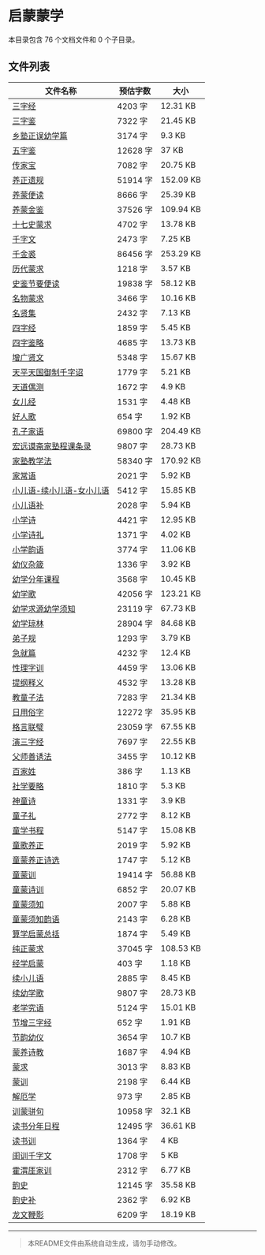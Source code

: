 # 启蒙蒙学

本目录包含 76 个文档文件和 0 个子目录。

## 文件列表

| 文件名称 | 预估字数 | 大小 |
|---------|---------|------|
| [三字经](儒藏/启蒙蒙学/三字经.md) | 4203 字 | 12.31 KB |
| [三字鉴](儒藏/启蒙蒙学/三字鉴.md) | 7322 字 | 21.45 KB |
| [乡塾正误幼学篇](儒藏/启蒙蒙学/乡塾正误幼学篇.md) | 3174 字 | 9.3 KB |
| [五字鉴](儒藏/启蒙蒙学/五字鉴.md) | 12628 字 | 37 KB |
| [传家宝](儒藏/启蒙蒙学/传家宝.md) | 7082 字 | 20.75 KB |
| [养正遗规](儒藏/启蒙蒙学/养正遗规.md) | 51914 字 | 152.09 KB |
| [养蒙便读](儒藏/启蒙蒙学/养蒙便读.md) | 8666 字 | 25.39 KB |
| [养蒙金鉴](儒藏/启蒙蒙学/养蒙金鉴.md) | 37526 字 | 109.94 KB |
| [十七史蒙求](儒藏/启蒙蒙学/十七史蒙求.md) | 4702 字 | 13.78 KB |
| [千字文](儒藏/启蒙蒙学/千字文.md) | 2473 字 | 7.25 KB |
| [千金裘](儒藏/启蒙蒙学/千金裘.md) | 86456 字 | 253.29 KB |
| [历代蒙求](儒藏/启蒙蒙学/历代蒙求.md) | 1218 字 | 3.57 KB |
| [史鉴节要便读](儒藏/启蒙蒙学/史鉴节要便读.md) | 19838 字 | 58.12 KB |
| [名物蒙求](儒藏/启蒙蒙学/名物蒙求.md) | 3466 字 | 10.16 KB |
| [名贤集](儒藏/启蒙蒙学/名贤集.md) | 2432 字 | 7.13 KB |
| [四字经](儒藏/启蒙蒙学/四字经.md) | 1859 字 | 5.45 KB |
| [四字鉴略](儒藏/启蒙蒙学/四字鉴略.md) | 4685 字 | 13.73 KB |
| [增广贤文](儒藏/启蒙蒙学/增广贤文.md) | 5348 字 | 15.67 KB |
| [天平天国御制千字诏](儒藏/启蒙蒙学/天平天国御制千字诏.md) | 1779 字 | 5.21 KB |
| [天道偶测](儒藏/启蒙蒙学/天道偶测.md) | 1672 字 | 4.9 KB |
| [女儿经](儒藏/启蒙蒙学/女儿经.md) | 1531 字 | 4.48 KB |
| [好人歌](儒藏/启蒙蒙学/好人歌.md) | 654 字 | 1.92 KB |
| [孔子家语](儒藏/启蒙蒙学/孔子家语.md) | 69800 字 | 204.49 KB |
| [宏远谟斋家塾程课条录](儒藏/启蒙蒙学/宏远谟斋家塾程课条录.md) | 9807 字 | 28.73 KB |
| [家塾教学法](儒藏/启蒙蒙学/家塾教学法.md) | 58340 字 | 170.92 KB |
| [家常语](儒藏/启蒙蒙学/家常语.md) | 2021 字 | 5.92 KB |
| [小儿语-续小儿语-女小儿语](儒藏/启蒙蒙学/小儿语-续小儿语-女小儿语.md) | 5412 字 | 15.85 KB |
| [小儿语补](儒藏/启蒙蒙学/小儿语补.md) | 2028 字 | 5.94 KB |
| [小学诗](儒藏/启蒙蒙学/小学诗.md) | 4421 字 | 12.95 KB |
| [小学诗礼](儒藏/启蒙蒙学/小学诗礼.md) | 1371 字 | 4.02 KB |
| [小学韵语](儒藏/启蒙蒙学/小学韵语.md) | 3774 字 | 11.06 KB |
| [幼仪杂箴](儒藏/启蒙蒙学/幼仪杂箴.md) | 1336 字 | 3.92 KB |
| [幼学分年课程](儒藏/启蒙蒙学/幼学分年课程.md) | 3568 字 | 10.45 KB |
| [幼学歌](儒藏/启蒙蒙学/幼学歌.md) | 42056 字 | 123.21 KB |
| [幼学求源幼学须知](儒藏/启蒙蒙学/幼学求源幼学须知.md) | 23119 字 | 67.73 KB |
| [幼学琼林](儒藏/启蒙蒙学/幼学琼林.md) | 28904 字 | 84.68 KB |
| [弟子规](儒藏/启蒙蒙学/弟子规.md) | 1293 字 | 3.79 KB |
| [急就篇](儒藏/启蒙蒙学/急就篇.md) | 4232 字 | 12.4 KB |
| [性理字训](儒藏/启蒙蒙学/性理字训.md) | 4459 字 | 13.06 KB |
| [提纲释义](儒藏/启蒙蒙学/提纲释义.md) | 4532 字 | 13.28 KB |
| [教童子法](儒藏/启蒙蒙学/教童子法.md) | 7283 字 | 21.34 KB |
| [日用俗字](儒藏/启蒙蒙学/日用俗字.md) | 12272 字 | 35.95 KB |
| [格言联璧](儒藏/启蒙蒙学/格言联璧.md) | 23059 字 | 67.55 KB |
| [演三字经](儒藏/启蒙蒙学/演三字经.md) | 7697 字 | 22.55 KB |
| [父师善诱法](儒藏/启蒙蒙学/父师善诱法.md) | 3455 字 | 10.12 KB |
| [百家姓](儒藏/启蒙蒙学/百家姓.md) | 386 字 | 1.13 KB |
| [社学要略](儒藏/启蒙蒙学/社学要略.md) | 1810 字 | 5.3 KB |
| [神童诗](儒藏/启蒙蒙学/神童诗.md) | 1331 字 | 3.9 KB |
| [童子礼](儒藏/启蒙蒙学/童子礼.md) | 2772 字 | 8.12 KB |
| [童学书程](儒藏/启蒙蒙学/童学书程.md) | 5147 字 | 15.08 KB |
| [童歌养正](儒藏/启蒙蒙学/童歌养正.md) | 2019 字 | 5.92 KB |
| [童蒙养正诗选](儒藏/启蒙蒙学/童蒙养正诗选.md) | 1747 字 | 5.12 KB |
| [童蒙训](儒藏/启蒙蒙学/童蒙训.md) | 19414 字 | 56.88 KB |
| [童蒙诗训](儒藏/启蒙蒙学/童蒙诗训.md) | 6852 字 | 20.07 KB |
| [童蒙须知](儒藏/启蒙蒙学/童蒙须知.md) | 2007 字 | 5.88 KB |
| [童蒙须知韵语](儒藏/启蒙蒙学/童蒙须知韵语.md) | 2143 字 | 6.28 KB |
| [算学启蒙总括](儒藏/启蒙蒙学/算学启蒙总括.md) | 1874 字 | 5.49 KB |
| [纯正蒙求](儒藏/启蒙蒙学/纯正蒙求.md) | 37045 字 | 108.53 KB |
| [经学启蒙](儒藏/启蒙蒙学/经学启蒙.md) | 403 字 | 1.18 KB |
| [续小儿语](儒藏/启蒙蒙学/续小儿语.md) | 2885 字 | 8.45 KB |
| [续幼学歌](儒藏/启蒙蒙学/续幼学歌.md) | 9807 字 | 28.73 KB |
| [老学究语](儒藏/启蒙蒙学/老学究语.md) | 5124 字 | 15.01 KB |
| [节增三字经](儒藏/启蒙蒙学/节增三字经.md) | 652 字 | 1.91 KB |
| [节韵幼仪](儒藏/启蒙蒙学/节韵幼仪.md) | 3654 字 | 10.7 KB |
| [蒙养诗教](儒藏/启蒙蒙学/蒙养诗教.md) | 1687 字 | 4.94 KB |
| [蒙求](儒藏/启蒙蒙学/蒙求.md) | 3013 字 | 8.83 KB |
| [蒙训](儒藏/启蒙蒙学/蒙训.md) | 2198 字 | 6.44 KB |
| [解厄学](儒藏/启蒙蒙学/解厄学.md) | 973 字 | 2.85 KB |
| [训蒙骈句](儒藏/启蒙蒙学/训蒙骈句.md) | 10958 字 | 32.1 KB |
| [读书分年日程](儒藏/启蒙蒙学/读书分年日程.md) | 12495 字 | 36.61 KB |
| [读书训](儒藏/启蒙蒙学/读书训.md) | 1364 字 | 4 KB |
| [闺训千字文](儒藏/启蒙蒙学/闺训千字文.md) | 1708 字 | 5 KB |
| [霍渭厓家训](儒藏/启蒙蒙学/霍渭厓家训.md) | 2312 字 | 6.77 KB |
| [韵史](儒藏/启蒙蒙学/韵史.md) | 12145 字 | 35.58 KB |
| [韵史补](儒藏/启蒙蒙学/韵史补.md) | 2362 字 | 6.92 KB |
| [龙文鞭影](儒藏/启蒙蒙学/龙文鞭影.md) | 6209 字 | 18.19 KB |

---

> 本README文件由系统自动生成，请勿手动修改。
